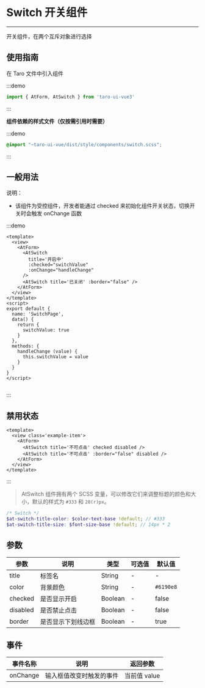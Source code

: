 # Switch 开关组件

---
开关组件，在两个互斥对象进行选择

## 使用指南

在 Taro 文件中引入组件

:::demo
```js
import { AtForm, AtSwitch } from 'taro-ui-vue3'
```
:::

**组件依赖的样式文件（仅按需引用时需要）**

:::demo
```scss
@import "~taro-ui-vue/dist/style/components/switch.scss";
```
:::

## 一般用法

说明：

* 该组件为受控组件，开发者能通过 checked 来初始化组件开关状态，切换开关时会触发 onChange 函数

:::demo

```vue
<template>
  <view>
    <AtForm>
      <AtSwitch
        title='开启中'
        :checked="switchValue"
        :onChange="handleChange"
      />
      <AtSwitch title='已关闭' :border="false" />
    </AtForm>
  </view>
</template>
<script>
export default {
  name: 'SwitchPage',
  data() {
    return {
      switchValue: true
    }
  },
  methods: {
    handleChange (value) {
      this.switchValue = value
    }
  }
}
</script>


```

:::

## 禁用状态
``` vue
<template>
  <view class='example-item'>
    <AtForm>
      <AtSwitch title='不可点击' checked disabled />
      <AtSwitch title='不可点击' :border="false" disabled />
    </AtForm>
  </view>
</template>
```

:::

> AtSwitch 组件拥有两个 SCSS 变量，可以修改它们来调整标题的颜色和大小，默认的样式为 `#333` 和 `28(r)px`。

```scss
/* Switch */
$at-switch-title-color: $color-text-base !default; // #333
$at-switch-title-size: $font-size-base !default; // 14px * 2
```

## 参数

| 参数       | 说明                                   | 类型    | 可选值                                                              | 默认值   |
| ---------- | -------------------------------------- | ------- | ------------------------------------------------------------------- | -------- |
| title | 标签名 | String  | - | - |
| color | 背景颜色  | String  | - | `#6190e8` |
| checked     | 是否显示开启  | Boolean | - | false |
| disabled     | 是否禁止点击  | Boolean | - | false |
| border     | 是否显示下划线边框  | Boolean | - | true |

## 事件

| 事件名称 | 说明          | 返回参数  |
|---------- |-------------- |---------- |
| onChange | 输入框值改变时触发的事件 | 当前值 value  |
